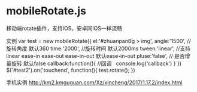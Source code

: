 # mobileRotate.js
移动端rotate插件，支持IOS，安卓同IOS一样流畅

实例
var test = new mobileRotate({
  el:'#zhuanpanBg > img',
  angle:'1500', //旋转角度 默认360
  time:'2000', //旋转时间 默认2000ms
  tween:'linear', //支持 linear ease-in ease-out ease-in-out 默认ease-in-out
  pluse:'false', // 是否增量旋转 默认false
  callback:function(){ //回调
    console.log('callback')
  }
})
$('#test2').on('touchend', function(){
  test.rotate();
})

手机实例
http://km2.kmguguan.com/Xz/xincheng/2017/1.17.2/index.html
